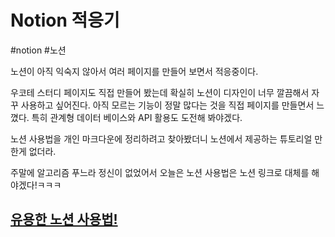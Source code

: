 # Notion 적응기

#notion #노션

노션이 아직 익숙지 않아서 여러 페이지를 만들어 보면서 적응중이다.

우코테 스터디 페이지도 직접 만들어 봤는데 확실히 노션이 디자인이 너무 깔끔해서 자꾸 사용하고 싶어진다. 아직 모르는 기능이 정말 많다는 것을 직접 페이지를 만들면서 느꼈다. 특히 관계형 데이터 베이스와 API 활용도 도전해 봐야겠다.

노션 사용법을 개인 마크다운에 정리하려고 찾아봤더니 노션에서 제공하는 튜토리얼 만한게 없더라.

주말에 알고리즘 푸느라 정신이 없었어서 오늘은 노션 사용법은 노션 링크로 대체를 해야겠다!ㅋㅋㅋ



## [유용한 노션 사용법!](https://www.notion.so/ko-kr/help/guides)

